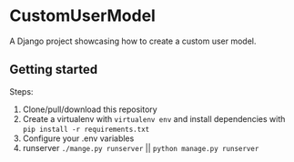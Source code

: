 # CustomUserModel
A Django project showcasing how to create a custom user model.


## Getting started

Steps:

1. Clone/pull/download this repository
2. Create a virtualenv with `virtualenv env` and install dependencies with `pip install -r requirements.txt`
3. Configure your .env variables
4. runserver `./mange.py runserver` || `python manage.py runserver`
